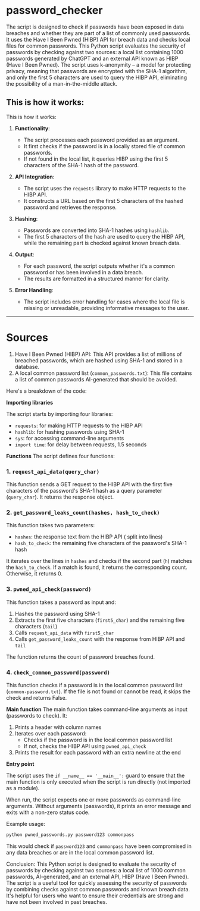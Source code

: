 # password_checker

The script is designed to check if passwords have been exposed in data breaches and whether they are part of a list of commonly used passwords. It uses the Have I Been Pwned (HIBP) API for breach data and checks local files for common passwords. 
This Python script evaluates the security of passwords by checking against two sources: 
a local list containing 1000 passwords generated by ChatGPT and an external API known as HIBP (Have I Been Pwned). The script uses k-anonymity – a model for protecting privacy, meaning that passwords are encrypted with the SHA-1 algorithm, and only the first 5 characters are used to query the HIBP API, eliminating the possibility of a man-in-the-middle attack.


This is how it works:
---------------------------------------------------------------------------------------------

This is how it works:
1. **Functionality**:
   - The script processes each password provided as an argument.
   - It first checks if the password is in a locally stored file of common passwords.
   - If not found in the local list, it queries HIBP using the first 5 characters of the SHA-1 hash of the password.
   
2. **API Integration**:
   - The script uses the `requests` library to make HTTP requests to the HIBP API.
   - It constructs a URL based on the first 5 characters of the hashed password and retrieves the response.

3. **Hashing**:
   - Passwords are converted into SHA-1 hashes using `hashlib`.
   - The first 5 characters of the hash are used to query the HIBP API, while the remaining part is checked against known breach data.

4. **Output**:
   - For each password, the script outputs whether it's a common password or has been involved in a data breach.
   - The results are formatted in a structured manner for clarity.

5. **Error Handling**:
   - The script includes error handling for cases where the local file is missing or unreadable, 
   providing informative messages to the user.

-------------------------------------------------------------------------------------------------
# Sources
1. Have I Been Pwned (HIBP) API: This API provides a list of millions of breached passwords, which are hashed using SHA-1 and stored in a database.
2. A local common password list (`common_passwords.txt`): This file contains a list of common passwords AI-generated that should be avoided.

Here's a breakdown of the code:

**Importing libraries**

The script starts by importing four libraries:
* `requests`: for making HTTP requests to the HIBP API
* `hashlib`: for hashing passwords using SHA-1
* `sys`: for accessing command-line arguments
* `import time`: for delay between requests, 1.5 seconds

**Functions**
The script defines four functions:

### 1. `request_api_data(query_char)`
This function sends a GET request to the HIBP API with the first five characters of the password's SHA-1 hash as a query parameter (`query_char`). It returns the response object.

### 2. `get_password_leaks_count(hashes, hash_to_check)`
This function takes two parameters:
* `hashes`: the response text from the HIBP API ( split into lines)
* `hash_to_check`: the remaining five characters of the password's SHA-1 hash

It iterates over the lines in `hashes` and checks if the second part (`h`) matches the `hash_to_check`. If a match is found, it returns the corresponding count. Otherwise, it returns 0.

### 3. `pwned_api_check(password)`
This function takes a password as input and:
1. Hashes the password using SHA-1
2. Extracts the first five characters (`first5_char`) and the remaining five characters (`tail`)
3. Calls `request_api_data` with `first5_char`
4. Calls `get_password_leaks_count` with the response from HIBP API and `tail`

The function returns the count of password breaches found.

### 4. `check_common_password(password)`
This function checks if a password is in the local common password list (`common-password.txt`). If the file is not found or cannot be read, it skips the check and returns False.


**Main function**
The main function takes command-line arguments as input (passwords to check). It:
1. Prints a header with column names
2. Iterates over each password:
	* Checks if the password is in the local common password list
	* If not, checks the HIBP API using `pwned_api_check`
3. Prints the result for each password with an extra newline at the end

**Entry point**

The script uses the `if __name__ == '__main__':` guard to ensure that the main function is only executed when the script is run directly (not imported as a module).

When run, the script expects one or more passwords as command-line arguments. Without arguments (passwords), it prints an error message and exits with a non-zero status code.

Example usage:
```bash
python pwned_passwords.py password123 commonpass
```
This would check if `password123` and `commonpass` have been compromised in any data breaches or are in the local common password list.


Conclusion:
This Python script is designed to evaluate the security of passwords by checking against two sources: 
a local list of 1000 common passwords, AI-generated, and an external API, HIBP (Have I Been Pwned). 
The script is a useful tool for quickly assessing the security of passwords by combining checks against common passwords and known breach data. 
It's helpful for users who want to ensure their credentials are strong and have not been involved in past breaches.


